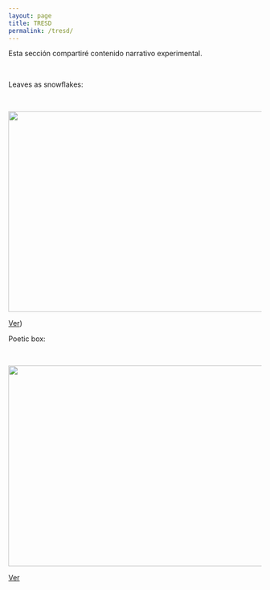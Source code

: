 ```yaml
---
layout: page
title: TRESD
permalink: /tresd/
---
```


Esta sección compartiré contenido narrativo experimental.
<p>&nbsp;</p>

Leaves as snowflakes:<br>
<p>&nbsp;</p>

<img src="https://media.giphy.com/media/RrFviFwuWynOBN63Hp/giphy.gif" width="600" height="400" />



[Ver](https://sparkly-spark-botany.glitch.me/))

Poetic box:<br>
<p>&nbsp;</p>

<img src="https://media.giphy.com/media/KorNcnaioL4YcQaMeU/giphy.gif" width="600" height="400" />

[Ver](https://cotton-pond-shaker.glitch.me/)

